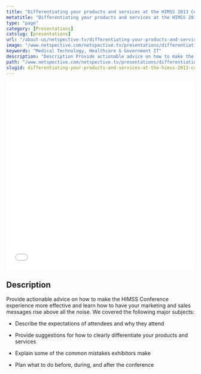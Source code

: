 ```yaml
---
title: "Differentiating your products and services at the HIMSS 2013 Conference"
metatitle: "Differentiating your products and services at the HIMSS 2013 Conference - Netspective"
type: "page"
category: [Presentations]
catslug: [presentations]
url: "/about-us/netspective-tv/differentiating-your-products-and-services-at-the-himss-2013-conference/"
image: "/www.netspective.com/netspective.tv/presentations/differentiating -your- products-and services.jpg"
keywords: "Medical Technology, Healthcare & Government IT"
description: "Description Provide actionable advice on how to make the HIMSS Conference experience more effective and learn how to have your marketing and sales messages rise above all the noise. We covered the following major subjects: * Describe the expectations of attendees and why they attend * Provide suggestions for how to clearly differentiate your products"
path: "/www.netspective.com/netspective.tv/presentations/differentiating -your- products-and services.jpg"
slugid: differentiating-your-products-and-services-at-the-himss-2013-conference
---
```

<iframe src="//speakerdeck.com/player/5a00b2b04ec401307d291231381548c0" width="100%" height="500" frameborder="0" allowfullscreen="allowfullscreen"></iframe>

## Description

Provide actionable advice on how to make the HIMSS Conference experience more effective and learn how to have your marketing and sales messages rise above all the noise. We covered the following major subjects:

* Describe the expectations of attendees and why they attend

* Provide suggestions for how to clearly differentiate your products and services

* Explain some of the common mistakes exhibitors make

* Plan what to do before, during, and after the conference

